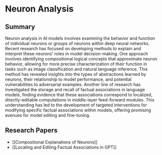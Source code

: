 # Neuron Analysis

## Summary
 Neuron analysis in AI models involves examining the behavior and function of individual neurons or groups of neurons within deep neural networks. Recent research has focused on developing methods to explain and interpret these neurons' roles in model decision-making. One approach involves identifying compositional logical concepts that approximate neuron behavior, allowing for more precise characterization of their function in tasks such as image classification and natural language inference. This method has revealed insights into the types of abstractions learned by neurons, their relationship to model performance, and potential vulnerabilities to adversarial examples. Another line of research has investigated the storage and recall of factual associations in language models, finding evidence that these associations correspond to localized, directly-editable computations in middle-layer feed-forward modules. This understanding has led to the development of targeted interventions for modifying specific factual associations within models, offering promising avenues for model editing and fine-tuning.
## Research Papers

- [[Compositional Explanations of Neurons]]
- [[Locating and Editing Factual Associations in GPT]]

